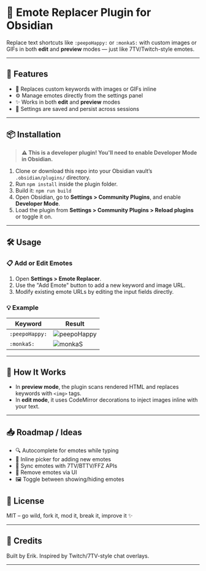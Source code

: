 # 🧩 Emote Replacer Plugin for Obsidian

Replace text shortcuts like `:peepoHappy:` or `:monkaS:` with custom images or GIFs in both **edit** and **preview** modes — just like 7TV/Twitch-style emotes.

---

## 🚀 Features

- 🔁 Replaces custom keywords with images or GIFs inline
- ⚙️ Manage emotes directly from the settings panel
- ✨ Works in both **edit** and **preview** modes
- 💾 Settings are saved and persist across sessions

---

## 📦 Installation

> **⚠️ This is a developer plugin! You'll need to enable Developer Mode in Obsidian.**

1. Clone or download this repo into your Obsidian vault’s `.obsidian/plugins/` directory.
2. Run `npm install` inside the plugin folder.
3. Build it: `npm run build`
4. Open Obsidian, go to **Settings > Community Plugins**, and enable **Developer Mode**.
5. Load the plugin from **Settings > Community Plugins > Reload plugins** or toggle it on.

---

## 🛠️ Usage

### 📋 Add or Edit Emotes

1. Open **Settings > Emote Replacer**.
2. Use the "Add Emote" button to add a new keyword and image URL.
3. Modify existing emote URLs by editing the input fields directly.

### 💡 Example

| Keyword         | Result                                      |
|-----------------|---------------------------------------------|
| `:peepoHappy:`  | ![peepoHappy](https://cdn.7tv.app/emote/01F6RC8C1G0003SBEQ3QZTEE99/4x.avif) |
| `:monkaS:`      | ![monkaS]([https://cdn.7tv.app/emote/abcde1234.gif](https://cdn.7tv.app/emote/01F78CHJ2G0005TDSTZFBDGMK4/4x.avif))     |

---

## 🧠 How It Works

- In **preview mode**, the plugin scans rendered HTML and replaces keywords with `<img>` tags.
- In **edit mode**, it uses CodeMirror decorations to inject images inline with your text.

---

## 📥 Roadmap / Ideas

- 🔍 Autocomplete for emotes while typing
- 🌈 Inline picker for adding new emotes
- 🔄 Sync emotes with 7TV/BTTV/FFZ APIs
- 🧼 Remove emotes via UI
- 🖼️ Toggle between showing/hiding emotes


## 📃 License

MIT – go wild, fork it, mod it, break it, improve it ✨

---

## 🤙 Credits

Built by Erik. Inspired by Twitch/7TV-style chat overlays.

---
